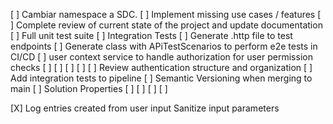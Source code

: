 [ ] Cambiar namespace a SDC.
[ ] Implement missing use cases / features
[ ] Complete review of current state of the project and update documentation
[ ] Full unit test suite
[ ] Integration Tests
[ ] Generate .http file to test endpoints
[ ] Generate class with APiTestScenarios to perform e2e tests in CI/CD
[ ] user context service to handle authorization for user permission checks
[ ]
[ ]
[ ]
[ ]
[ ] Review authentication structure and organization
[ ] Add integration tests to pipeline
[ ] Semantic Versioning when merging to main
[ ] Solution Properties
[ ]
[ ]
[ ]
[ ]

[X] Log entries created from user input Sanitize input parameters
